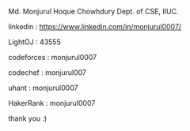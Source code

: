 Md. Monjurul Hoque Chowhdury
Dept. of CSE, IIUC.

linkedin : https://www.linkedin.com/in/monjurul0007/

LightOJ : 43555

codeforces : monjurul0007

codechef : monjurul007

uhant : monjurul0007

HakerRank : monjurul0007

thank you :)
